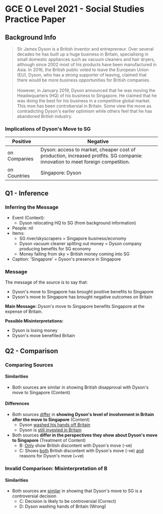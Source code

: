 # GCE O Level 2021 - Social Studies Practice Paper

## Background Info

> Sir James Dyson is a British inventor and entrepreneur. Over several decades he has built up a huge business in Britain, specialising in small domestic appliances such as vacuum cleaners and hair dryers, although since 2002 most of his products have been manufactured in Asia. In 2016, the British public voted to leave the European Union (EU), Dyson, who has a strong supporter of leaving, claimed that there would be more business opportunities for British companies. <br/> <br/>However, in January 2019, Dyson announced that he was moving the Headwquarters (HQ) of his business to Singapore. He claimed that he was doing the best for his business in a competitive global market. This moe has been controbersial in Britain. Some view the move as contradicting Dyson's earlier optimism while others feel that he has abandoned British industry.

### Implications of Dyson's Move to SG

| Positive     | Negative                                                                                                                      |
| --           | --                                                                                                                            |
| on Companies | Dyson: access to market, cheaper cost of production, increased protfits. SG companie: innovation to meet foreign competition. | SG Companies: increased competition |
| on Countries | Singapore: Dyson                                                                                                              |



## Q1 - Inference

### Inferring the Message

- Event (Context):
    * Dyson relocating HQ to SG (from background information)
- People: nil
- Items:
    * SG river/skyscrapers = Singapore business/economy
    * Dyson vacuum cleaner spitting out money = Dyson company producing benefits for SG economy
    * Money falling from sky = British money coming into SG
- Caption: 'Singapore' = Dyson's presence in Singapore

### Message

The message of the source is to say that:
- Dyson's move to Singapore has brought positive benefits to Singapore
- Dyson's move to Singapore has brought negative outcomes on Britain

__Main Message:__ Dyson's move to Singapore benefits Singapore at the expense of Britain.

__Possible Misinterpretations:__
- Dyson is losing money
- Dyson's move benefited Britain

## Q2 - Comparison

### Comparing Sources

#### Similarities

- Both sources are similar in showing British disapproval with Dyson's move to Singapore (Content)

#### Differences

- Both sources <ins>differ</ins> in __showing Dyson's level of involvement in Britain after the move to Singapore__ (Content)
    * Dyson <ins>washed his hands off Britain</ins>
    * Dyson is <ins>still invested in Britain</ins>
- Both sources __differ in the perspectives they show about Dyson's move to Singapore__ (Treatment of Content)
    * B: <ins>Only</ins> show British discontent with Dyson's move (-ve)
    * C: Shows <ins>both</ins> British discontent with Dyson's move (-ve) <ins>and</ins> reasons for Dyson's move (+ve)

### Invalid Comparison: Misinterpretation of B

#### Similarities

- Both sources are <ins>similar</ins> in showing that Dyson's move to SG is a controversial decision
    * C: Decision is likely to be controversial (Correct)
    * D: Dyson washing hands of Britain (Wrong)
